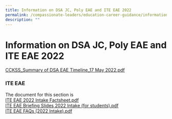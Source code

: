 ```yaml
---
title: Information on DSA JC, Poly EAE and ITE EAE 2022
permalink: /compassionate-leaders/education-career-guidance/information-on-dsa-jc-poly-eae-and-ite-eae-2022/
description: ""
---
```

# **Information on DSA JC, Poly EAE and ITE EAE 2022**

[CCKSS_Summary of DSA EAE Timeline_17 May 2022.pdf](/files/CCKSS_Summary%20of%20DSA%20EAE%20Timeline_17%20May%202022.pdf)

### ITE EAE
The document for this section is   
[ITE EAE 2022 Intake Factsheet.pdf](/files/ITE%20EAE%202022%20Intake%20Factsheet.pdf)   
[ITE EAE Briefing Slides 2022 Intake (for students).pdf](/files/ITE%20EAE%20Briefing%20Slides%202022%20Intake%20(for%20students).pdf)    
[ITE EAE FAQs (2022 Intake).pdf](/files/ITE%20EAE%20FAQs%20(2022%20Intake).pdf)